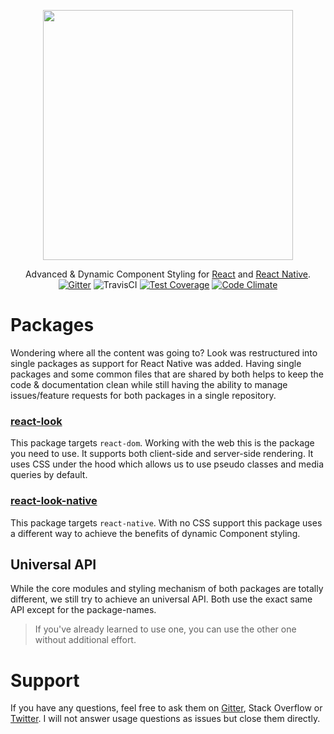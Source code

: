 <p align="center"><img src="https://raw.githubusercontent.com/rofrischmann/react-look/develop/res/logo.png" width=400></p>
<p align="center">
Advanced & Dynamic Component Styling for <a href="https://facebook.github.io/react/">React</a> and <a href="https://facebook.github.io/react-native/">React Native</a>.
<br>
<a href="https://gitter.im/rofrischmann/react-look"><img alt="Gitter" src="https://img.shields.io/gitter/room/rofrischmann/react-look.svg"></a>
<img alt="TravisCI" src="https://travis-ci.org/rofrischmann/react-look.svg?branch=develop">
<a href="https://codeclimate.com/github/rofrischmann/react-look/coverage"><img alt="Test Coverage" src="https://codeclimate.com/github/rofrischmann/react-look/badges/coverage.svg"></a>
<a href="https://codeclimate.com/github/rofrischmann/react-look"><img alt="Code Climate" src="https://codeclimate.com/github/rofrischmann/react-look/badges/gpa.svg"></a>
</p>

# Packages
Wondering where all the content was going to? Look was restructured into single packages as support for React Native was added. Having single packages and some common files that are shared by both helps to keep the code & documentation clean while still having the ability to manage issues/feature requests for both packages in a single repository.

### [react-look](packages/react-look)
This package targets `react-dom`. Working with the web this is the package you need to use. It supports both client-side and server-side rendering. It uses CSS under the hood which allows us to use pseudo classes and media queries by default.

### [react-look-native](packages/react-look-native)
This package targets `react-native`. With no CSS support this package uses a different way to achieve the benefits of dynamic Component styling.

## Universal API
While the core modules and styling mechanism of both packages are totally different, we still try to achieve an universal API. Both use the exact same API except for the package-names.
>If you've already learned to use one, you can use the other one without additional effort.


# Support
If you have any questions, feel free to ask them on <a href="https://gitter.im/rofrischmann/react-look">Gitter</a>, Stack Overflow or <a href="https://twitter.com/rofrischmann">Twitter</a>.
I will not answer usage questions as issues but close them directly.
